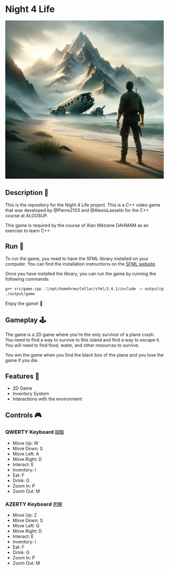 # Night 4 Life

![Night 4 Life](./assets/cover.webp)

## Description 📝

This is the repository for the Night 4 Life project. This is a C++ video game that was developed by @Pierre2103 and @AlexisLasselin for the C++ course at ALGOSUP.

This game is required by the course of Alan Méziane DAHMAM as an exercise to learn C++.

## Run 🏃

To run the game, you need to have the SFML library installed on your computer. You can find the installation instructions on the [SFML website](https://www.sfml-dev.org/tutorials/2.5/).

Once you have installed the library, you can run the game by running the following commands:

<!-- g++ src/game.cpp -I/opt/homebrew/Cellar/sfml/2.6.1/include -o output/game -L/opt/homebrew/Cellar/sfml/2.6.1/lib -lsfml-graphics -lsfml-window -lsfml-system -lsfml-audio -->

```bash
g++ src/game.cpp -I/opt/homebrew/Cellar/sfml/2.6.1/include -o output/game -L/opt/homebrew/Cellar/sfml/2.6.1/lib -lsfml-graphics -lsfml-window -lsfml-system -lsfml-audio
./output/game
```

Enjoy the game! 👾

## Gameplay 🕹️

The game is a 2D game where you're the only survivor of a plane crash. You need to find a way to survive to this island and find a way to escape it. You will need to find food, water, and other resources to survive.

You win the game when you find the black box of the plane and you lose the game if you die.

## Features 🎯

- 2D Game
- Inventory System
- Interactions with the environment

## Controls 🎮

### QWERTY Keyboard 🇺🇸

- Move Up: W
- Move Down: S
- Move Left: A
- Move Right: D
- Interact: E
- Inventory: I
- Eat: F
- Drink: G
- Zoom In: P
- Zoom Out: M

### AZERTY Keyboard 🇫🇷

- Move Up: Z
- Move Down: S
- Move Left: Q
- Move Right: D
- Interact: E
- Inventory: I
- Eat: F
- Drink: G
- Zoom In: P
- Zoom Out: M